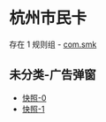 # 杭州市民卡

存在 1 规则组 - [com.smk](/src/apps/com.smk.ts)

## 未分类-广告弹窗

- [快照-0](https://i.gkd.li/i/13402584)
- [快照-1](https://i.gkd.li/i/13425013)
